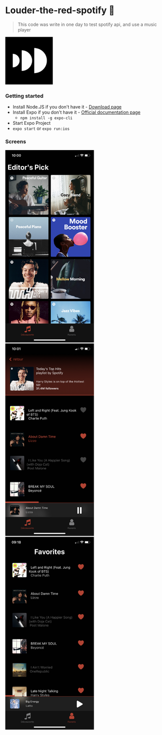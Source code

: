 # Louder-the-red-spotify 🔴
 
 >This code was write in one day to test spotify api, and use a music player 
 
 <img src="https://github.com/quentingit/Louder-the-red-spotify/blob/main/assets/images/icon.png" width="150">


### Getting started

- Install Node.JS if you don't have it - [Download page](https://nodejs.org/en/download)
- Install Expo if you don't have it - [Official documentation page](https://expo.io/learn)
    - `npm install -g expo-cli`
- Start Expo Project 
 - `expo start`
 or   `expo run:ios`
 
 ### Screens
 
  <img src="https://github.com/quentingit/Louder-the-red-spotify/blob/main/Screen1.PNG" width="280">
 
  <img src="https://github.com/quentingit/Louder-the-red-spotify/blob/main/Screen2.PNG" width="280">
   
  <img src="https://github.com/quentingit/Louder-the-red-spotify/blob/main/Screen3.PNG" width="280">

 
 
